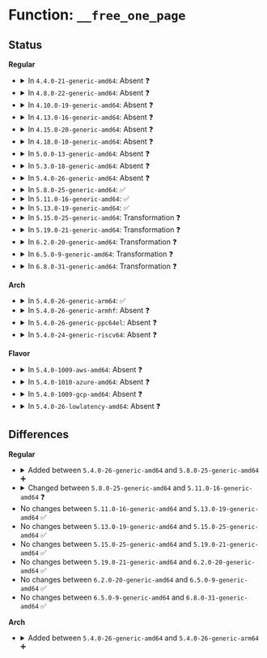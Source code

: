 # Function: <code>__free_one_page</code>

## Status
<b>Regular</b>
<ul>
<li>
<details>
<summary>In <code>4.4.0-21-generic-amd64</code>: Absent ❓</summary>

```json
{
  "name": "__free_one_page",
  "collision_type": "Unique Static",
  "inline_type": "Full",
  "funcs": [
    {
      "addr": 18446744071580500160,
      "name": "__free_one_page",
      "external": false,
      "loc": "mm/page_alloc.c:656",
      "file": "mm/page_alloc.c",
      "inline": "declared, inlined",
      "caller_inline": [
        "mm/page_alloc.c:free_one_page",
        "mm/page_alloc.c:free_pcppages_bulk"
      ],
      "caller_func": []
    }
  ],
  "symbols": []
}
```
</details>
</li>
<li>
<details>
<summary>In <code>4.8.0-22-generic-amd64</code>: Absent ❓</summary>

```json
{
  "name": "__free_one_page",
  "collision_type": "Unique Static",
  "inline_type": "Full",
  "funcs": [
    {
      "addr": 18446744071580578247,
      "name": "__free_one_page",
      "external": false,
      "loc": "mm/page_alloc.c:769",
      "file": "mm/page_alloc.c",
      "inline": "declared, inlined",
      "caller_inline": [
        "mm/page_alloc.c:free_one_page",
        "mm/page_alloc.c:free_pcppages_bulk"
      ],
      "caller_func": []
    }
  ],
  "symbols": []
}
```
</details>
</li>
<li>
<details>
<summary>In <code>4.10.0-19-generic-amd64</code>: Absent ❓</summary>

```json
{
  "name": "__free_one_page",
  "collision_type": "Unique Static",
  "inline_type": "Full",
  "funcs": [
    {
      "addr": 18446744071580644791,
      "name": "__free_one_page",
      "external": false,
      "loc": "mm/page_alloc.c:785",
      "file": "mm/page_alloc.c",
      "inline": "declared, inlined",
      "caller_inline": [
        "mm/page_alloc.c:free_one_page",
        "mm/page_alloc.c:free_pcppages_bulk"
      ],
      "caller_func": []
    }
  ],
  "symbols": []
}
```
</details>
</li>
<li>
<details>
<summary>In <code>4.13.0-16-generic-amd64</code>: Absent ❓</summary>

```json
{
  "name": "__free_one_page",
  "collision_type": "Unique Static",
  "inline_type": "Full",
  "funcs": [
    {
      "addr": 18446744071580677048,
      "name": "__free_one_page",
      "external": false,
      "loc": "mm/page_alloc.c:798",
      "file": "mm/page_alloc.c",
      "inline": "declared, inlined",
      "caller_inline": [
        "mm/page_alloc.c:free_one_page",
        "mm/page_alloc.c:free_pcppages_bulk"
      ],
      "caller_func": []
    }
  ],
  "symbols": []
}
```
</details>
</li>
<li>
<details>
<summary>In <code>4.15.0-20-generic-amd64</code>: Absent ❓</summary>

```json
{
  "name": "__free_one_page",
  "collision_type": "Unique Static",
  "inline_type": "Full",
  "funcs": [
    {
      "addr": 18446744071580761816,
      "name": "__free_one_page",
      "external": false,
      "loc": "mm/page_alloc.c:813",
      "file": "mm/page_alloc.c",
      "inline": "declared, inlined",
      "caller_inline": [
        "mm/page_alloc.c:free_one_page",
        "mm/page_alloc.c:free_pcppages_bulk"
      ],
      "caller_func": []
    }
  ],
  "symbols": []
}
```
</details>
</li>
<li>
<details>
<summary>In <code>4.18.0-10-generic-amd64</code>: Absent ❓</summary>

```json
{
  "name": "__free_one_page",
  "collision_type": "Unique Static",
  "inline_type": "Full",
  "funcs": [
    {
      "addr": 18446744071580900234,
      "name": "__free_one_page",
      "external": false,
      "loc": "mm/page_alloc.c:771",
      "file": "mm/page_alloc.c",
      "inline": "declared, inlined",
      "caller_inline": [
        "mm/page_alloc.c:free_one_page",
        "mm/page_alloc.c:free_pcppages_bulk"
      ],
      "caller_func": []
    }
  ],
  "symbols": []
}
```
</details>
</li>
<li>
<details>
<summary>In <code>5.0.0-13-generic-amd64</code>: Absent ❓</summary>

```json
{
  "name": "__free_one_page",
  "collision_type": "Unique Static",
  "inline_type": "Full",
  "funcs": [
    {
      "addr": 18446744071580973094,
      "name": "__free_one_page",
      "external": false,
      "loc": "mm/page_alloc.c:816",
      "file": "mm/page_alloc.c",
      "inline": "declared, inlined",
      "caller_inline": [
        "mm/page_alloc.c:free_one_page",
        "mm/page_alloc.c:free_pcppages_bulk"
      ],
      "caller_func": []
    }
  ],
  "symbols": []
}
```
</details>
</li>
<li>
<details>
<summary>In <code>5.3.0-18-generic-amd64</code>: Absent ❓</summary>

```json
{
  "name": "__free_one_page",
  "collision_type": "Unique Static",
  "inline_type": "Full",
  "funcs": [
    {
      "addr": 18446744071581390687,
      "name": "__free_one_page",
      "external": false,
      "loc": "mm/page_alloc.c:903",
      "file": "mm/page_alloc.c",
      "inline": "declared, inlined",
      "caller_inline": [
        "mm/page_alloc.c:free_one_page",
        "mm/page_alloc.c:free_pcppages_bulk"
      ],
      "caller_func": []
    }
  ],
  "symbols": []
}
```
</details>
</li>
<li>
<details>
<summary>In <code>5.4.0-26-generic-amd64</code>: Absent ❓</summary>

```json
{
  "name": "__free_one_page",
  "collision_type": "Unique Static",
  "inline_type": "Full",
  "funcs": [
    {
      "addr": 18446744071581451647,
      "name": "__free_one_page",
      "external": false,
      "loc": "mm/page_alloc.c:884",
      "file": "mm/page_alloc.c",
      "inline": "declared, inlined",
      "caller_inline": [
        "mm/page_alloc.c:free_one_page",
        "mm/page_alloc.c:free_pcppages_bulk"
      ],
      "caller_func": []
    }
  ],
  "symbols": []
}
```
</details>
</li>
<li>
<details>
<summary>In <code>5.8.0-25-generic-amd64</code>: ✅</summary>

```c
void __free_one_page(struct page * page, long unsigned int pfn, struct zone * zone, unsigned int order, int migratetype, bool report)
```

```json
{
  "name": "__free_one_page",
  "collision_type": "Unique Static",
  "inline_type": "No",
  "funcs": [
    {
      "addr": 18446744071581657280,
      "name": "__free_one_page",
      "external": false,
      "loc": "mm/page_alloc.c:945",
      "file": "mm/page_alloc.c",
      "inline": "seen, unknown",
      "caller_inline": [],
      "caller_func": [
        "mm/page_alloc.c:__putback_isolated_page",
        "mm/page_alloc.c:free_one_page",
        "mm/page_alloc.c:free_pcppages_bulk"
      ]
    }
  ],
  "symbols": [
    {
      "addr": 18446744071581657280,
      "name": "__free_one_page",
      "section": ".text",
      "bind": "STB_LOCAL",
      "size": 987
    }
  ]
}
```
</details>
</li>
<li>
<details>
<summary>In <code>5.11.0-16-generic-amd64</code>: ✅</summary>

```c
void __free_one_page(struct page * page, long unsigned int pfn, struct zone * zone, unsigned int order, int migratetype, fpi_t fpi_flags)
```

```json
{
  "name": "__free_one_page",
  "collision_type": "Unique Static",
  "inline_type": "No",
  "funcs": [
    {
      "addr": 18446744071581705424,
      "name": "__free_one_page",
      "external": false,
      "loc": "mm/page_alloc.c:983",
      "file": "mm/page_alloc.c",
      "inline": "seen, unknown",
      "caller_inline": [],
      "caller_func": [
        "mm/page_alloc.c:__putback_isolated_page",
        "mm/page_alloc.c:free_one_page",
        "mm/page_alloc.c:free_pcppages_bulk"
      ]
    }
  ],
  "symbols": [
    {
      "addr": 18446744071581705424,
      "name": "__free_one_page",
      "section": ".text",
      "bind": "STB_LOCAL",
      "size": 1017
    }
  ]
}
```
</details>
</li>
<li>
<details>
<summary>In <code>5.13.0-19-generic-amd64</code>: ✅</summary>

```c
void __free_one_page(struct page * page, long unsigned int pfn, struct zone * zone, unsigned int order, int migratetype, fpi_t fpi_flags)
```

```json
{
  "name": "__free_one_page",
  "collision_type": "Unique Static",
  "inline_type": "No",
  "funcs": [
    {
      "addr": 18446744071581726240,
      "name": "__free_one_page",
      "external": false,
      "loc": "mm/page_alloc.c:1012",
      "file": "mm/page_alloc.c",
      "inline": "seen, unknown",
      "caller_inline": [],
      "caller_func": [
        "mm/page_alloc.c:__putback_isolated_page",
        "mm/page_alloc.c:free_one_page",
        "mm/page_alloc.c:free_pcppages_bulk"
      ]
    }
  ],
  "symbols": [
    {
      "addr": 18446744071581726240,
      "name": "__free_one_page",
      "section": ".text",
      "bind": "STB_LOCAL",
      "size": 1040
    }
  ]
}
```
</details>
</li>
<li>
<details>
<summary>In <code>5.15.0-25-generic-amd64</code>: Transformation ❓</summary>

```c
void __free_one_page(struct page * page, long unsigned int pfn, struct zone * zone, unsigned int order, int migratetype, fpi_t fpi_flags)
```

```json
{
  "name": "__free_one_page",
  "collision_type": "Unique Static",
  "inline_type": "No",
  "funcs": [
    {
      "addr": 0,
      "name": "__free_one_page",
      "external": false,
      "loc": "mm/page_alloc.c:1058",
      "file": "mm/page_alloc.c",
      "inline": "seen, unknown",
      "caller_inline": [],
      "caller_func": [
        "mm/page_alloc.c:__putback_isolated_page",
        "mm/page_alloc.c:__free_pages_ok",
        "mm/page_alloc.c:free_pcppages_bulk"
      ]
    }
  ],
  "symbols": [
    {
      "addr": 18446744071581999072,
      "name": "__free_one_page",
      "section": ".text",
      "bind": "STB_LOCAL",
      "size": 1332
    },
    {
      "addr": 18446744071592202868,
      "name": "__free_one_page.cold",
      "section": ".text",
      "bind": "STB_LOCAL",
      "size": 33
    }
  ]
}
```
</details>
</li>
<li>
<details>
<summary>In <code>5.19.0-21-generic-amd64</code>: Transformation ❓</summary>

```c
void __free_one_page(struct page * page, long unsigned int pfn, struct zone * zone, unsigned int order, int migratetype, fpi_t fpi_flags)
```

```json
{
  "name": "__free_one_page",
  "collision_type": "Unique Static",
  "inline_type": "No",
  "funcs": [
    {
      "addr": 0,
      "name": "__free_one_page",
      "external": false,
      "loc": "mm/page_alloc.c:1020",
      "file": "mm/page_alloc.c",
      "inline": "seen, unknown",
      "caller_inline": [],
      "caller_func": [
        "mm/page_alloc.c:put_page_back_buddy",
        "mm/page_alloc.c:__putback_isolated_page",
        "mm/page_alloc.c:__free_pages_ok",
        "mm/page_alloc.c:free_pcppages_bulk",
        "mm/page_alloc.c:split_free_page"
      ]
    }
  ],
  "symbols": [
    {
      "addr": 18446744071582421680,
      "name": "__free_one_page",
      "section": ".text",
      "bind": "STB_LOCAL",
      "size": 1315
    },
    {
      "addr": 18446744071593979908,
      "name": "__free_one_page.cold",
      "section": ".text",
      "bind": "STB_LOCAL",
      "size": 51
    }
  ]
}
```
</details>
</li>
<li>
<details>
<summary>In <code>6.2.0-20-generic-amd64</code>: Transformation ❓</summary>

```c
void __free_one_page(struct page * page, long unsigned int pfn, struct zone * zone, unsigned int order, int migratetype, fpi_t fpi_flags)
```

```json
{
  "name": "__free_one_page",
  "collision_type": "Unique Static",
  "inline_type": "No",
  "funcs": [
    {
      "addr": 0,
      "name": "__free_one_page",
      "external": false,
      "loc": "mm/page_alloc.c:1092",
      "file": "mm/page_alloc.c",
      "inline": "seen, unknown",
      "caller_inline": [],
      "caller_func": [
        "mm/page_alloc.c:put_page_back_buddy",
        "mm/page_alloc.c:__putback_isolated_page",
        "mm/page_alloc.c:__free_pages_ok",
        "mm/page_alloc.c:free_pcppages_bulk",
        "mm/page_alloc.c:split_free_page"
      ]
    }
  ],
  "symbols": [
    {
      "addr": 18446744071582929680,
      "name": "__free_one_page",
      "section": ".text",
      "bind": "STB_LOCAL",
      "size": 1318
    },
    {
      "addr": 18446744071596035499,
      "name": "__free_one_page.cold",
      "section": ".text",
      "bind": "STB_LOCAL",
      "size": 51
    }
  ]
}
```
</details>
</li>
<li>
<details>
<summary>In <code>6.5.0-9-generic-amd64</code>: Transformation ❓</summary>

```c
void __free_one_page(struct page * page, long unsigned int pfn, struct zone * zone, unsigned int order, int migratetype, fpi_t fpi_flags)
```

```json
{
  "name": "__free_one_page",
  "collision_type": "Unique Static",
  "inline_type": "No",
  "funcs": [
    {
      "addr": 0,
      "name": "__free_one_page",
      "external": false,
      "loc": "mm/page_alloc.c:788",
      "file": "mm/page_alloc.c",
      "inline": "seen, unknown",
      "caller_inline": [],
      "caller_func": [
        "mm/page_alloc.c:put_page_back_buddy",
        "mm/page_alloc.c:__putback_isolated_page",
        "mm/page_alloc.c:__free_pages_ok",
        "mm/page_alloc.c:free_pcppages_bulk",
        "mm/page_alloc.c:split_free_page"
      ]
    }
  ],
  "symbols": [
    {
      "addr": 18446744071583145888,
      "name": "__free_one_page",
      "section": ".text",
      "bind": "STB_LOCAL",
      "size": 1402
    },
    {
      "addr": 18446744071596557602,
      "name": "__free_one_page.cold",
      "section": ".text",
      "bind": "STB_LOCAL",
      "size": 33
    }
  ]
}
```
</details>
</li>
<li>
<details>
<summary>In <code>6.8.0-31-generic-amd64</code>: Transformation ❓</summary>

```c
void __free_one_page(struct page * page, long unsigned int pfn, struct zone * zone, unsigned int order, int migratetype, fpi_t fpi_flags)
```

```json
{
  "name": "__free_one_page",
  "collision_type": "Unique Static",
  "inline_type": "No",
  "funcs": [
    {
      "addr": 0,
      "name": "__free_one_page",
      "external": false,
      "loc": "mm/page_alloc.c:764",
      "file": "mm/page_alloc.c",
      "inline": "seen, unknown",
      "caller_inline": [],
      "caller_func": [
        "mm/page_alloc.c:put_page_back_buddy",
        "mm/page_alloc.c:__putback_isolated_page",
        "mm/page_alloc.c:free_unref_page_list",
        "mm/page_alloc.c:free_unref_page",
        "mm/page_alloc.c:free_pcppages_bulk",
        "mm/page_alloc.c:split_free_page"
      ]
    }
  ],
  "symbols": [
    {
      "addr": 18446744071583330880,
      "name": "__free_one_page",
      "section": ".text",
      "bind": "STB_LOCAL",
      "size": 1337
    },
    {
      "addr": 18446744071597462059,
      "name": "__free_one_page.cold",
      "section": ".text",
      "bind": "STB_LOCAL",
      "size": 33
    }
  ]
}
```
</details>
</li>
</ul>
<b>Arch</b>
<ul>
<li>
<details>
<summary>In <code>5.4.0-26-generic-arm64</code>: ✅</summary>

```c
void __free_one_page(struct page * page, long unsigned int pfn, struct zone * zone, unsigned int order, int migratetype)
```

```json
{
  "name": "__free_one_page",
  "collision_type": "Unique Static",
  "inline_type": "No",
  "funcs": [
    {
      "addr": 18446603336492859352,
      "name": "__free_one_page",
      "external": false,
      "loc": "mm/page_alloc.c:884",
      "file": "mm/page_alloc.c",
      "inline": "seen, unknown",
      "caller_inline": [],
      "caller_func": [
        "mm/page_alloc.c:free_one_page",
        "mm/page_alloc.c:free_pcppages_bulk"
      ]
    }
  ],
  "symbols": [
    {
      "addr": 18446603336492859352,
      "name": "__free_one_page",
      "section": ".text",
      "bind": "STB_LOCAL",
      "size": 996
    }
  ]
}
```
</details>
</li>
<li>
<details>
<summary>In <code>5.4.0-26-generic-armhf</code>: Absent ❓</summary>

```json
{
  "name": "__free_one_page",
  "collision_type": "Unique Static",
  "inline_type": "Full",
  "funcs": [
    {
      "addr": 3226657896,
      "name": "__free_one_page",
      "external": false,
      "loc": "mm/page_alloc.c:884",
      "file": "mm/page_alloc.c",
      "inline": "declared, inlined",
      "caller_inline": [
        "mm/page_alloc.c:free_one_page",
        "mm/page_alloc.c:free_pcppages_bulk"
      ],
      "caller_func": []
    }
  ],
  "symbols": []
}
```
</details>
</li>
<li>
<details>
<summary>In <code>5.4.0-26-generic-ppc64el</code>: Absent ❓</summary>

```json
{
  "name": "__free_one_page",
  "collision_type": "Unique Static",
  "inline_type": "Full",
  "funcs": [
    {
      "addr": 13835058055286248872,
      "name": "__free_one_page",
      "external": false,
      "loc": "mm/page_alloc.c:884",
      "file": "mm/page_alloc.c",
      "inline": "declared, inlined",
      "caller_inline": [
        "mm/page_alloc.c:free_one_page",
        "mm/page_alloc.c:free_pcppages_bulk"
      ],
      "caller_func": []
    }
  ],
  "symbols": []
}
```
</details>
</li>
<li>
<details>
<summary>In <code>5.4.0-24-generic-riscv64</code>: Absent ❓</summary>

```json
{
  "name": "__free_one_page",
  "collision_type": "Unique Static",
  "inline_type": "Full",
  "funcs": [
    {
      "addr": 18446743936272804734,
      "name": "__free_one_page",
      "external": false,
      "loc": "mm/page_alloc.c:884",
      "file": "mm/page_alloc.c",
      "inline": "declared, inlined",
      "caller_inline": [
        "mm/page_alloc.c:free_one_page",
        "mm/page_alloc.c:free_pcppages_bulk"
      ],
      "caller_func": []
    }
  ],
  "symbols": []
}
```
</details>
</li>
</ul>
<b>Flavor</b>
<ul>
<li>
<details>
<summary>In <code>5.4.0-1009-aws-amd64</code>: Absent ❓</summary>

```json
{
  "name": "__free_one_page",
  "collision_type": "Unique Static",
  "inline_type": "Full",
  "funcs": [
    {
      "addr": 18446744071581420495,
      "name": "__free_one_page",
      "external": false,
      "loc": "mm/page_alloc.c:884",
      "file": "mm/page_alloc.c",
      "inline": "declared, inlined",
      "caller_inline": [
        "mm/page_alloc.c:free_one_page",
        "mm/page_alloc.c:free_pcppages_bulk"
      ],
      "caller_func": []
    }
  ],
  "symbols": []
}
```
</details>
</li>
<li>
<details>
<summary>In <code>5.4.0-1010-azure-amd64</code>: Absent ❓</summary>

```json
{
  "name": "__free_one_page",
  "collision_type": "Unique Static",
  "inline_type": "Full",
  "funcs": [
    {
      "addr": 18446744071581363007,
      "name": "__free_one_page",
      "external": false,
      "loc": "mm/page_alloc.c:884",
      "file": "mm/page_alloc.c",
      "inline": "declared, inlined",
      "caller_inline": [
        "mm/page_alloc.c:free_one_page",
        "mm/page_alloc.c:free_pcppages_bulk"
      ],
      "caller_func": []
    }
  ],
  "symbols": []
}
```
</details>
</li>
<li>
<details>
<summary>In <code>5.4.0-1009-gcp-amd64</code>: Absent ❓</summary>

```json
{
  "name": "__free_one_page",
  "collision_type": "Unique Static",
  "inline_type": "Full",
  "funcs": [
    {
      "addr": 18446744071581411695,
      "name": "__free_one_page",
      "external": false,
      "loc": "mm/page_alloc.c:884",
      "file": "mm/page_alloc.c",
      "inline": "declared, inlined",
      "caller_inline": [
        "mm/page_alloc.c:free_one_page",
        "mm/page_alloc.c:free_pcppages_bulk"
      ],
      "caller_func": []
    }
  ],
  "symbols": []
}
```
</details>
</li>
<li>
<details>
<summary>In <code>5.4.0-26-lowlatency-amd64</code>: Absent ❓</summary>

```json
{
  "name": "__free_one_page",
  "collision_type": "Unique Static",
  "inline_type": "Full",
  "funcs": [
    {
      "addr": 18446744071581475868,
      "name": "__free_one_page",
      "external": false,
      "loc": "mm/page_alloc.c:884",
      "file": "mm/page_alloc.c",
      "inline": "declared, inlined",
      "caller_inline": [
        "mm/page_alloc.c:free_one_page",
        "mm/page_alloc.c:free_pcppages_bulk"
      ],
      "caller_func": []
    }
  ],
  "symbols": []
}
```
</details>
</li>
</ul>

## Differences
<b>Regular</b>
<ul>
<li>
<details>
<summary>Added between <code>5.4.0-26-generic-amd64</code> and <code>5.8.0-25-generic-amd64</code> ➕</summary>

```c
void __free_one_page(struct page * page, long unsigned int pfn, struct zone * zone, unsigned int order, int migratetype, bool report)
```
</details>
</li>
<li>
<details>
<summary>Changed between <code>5.8.0-25-generic-amd64</code> and <code>5.11.0-16-generic-amd64</code> ❓</summary>
<ul>
<li>
<b>Param added. </b>
<code>fpi_t fpi_flags</code>
</li>
<li>
<b>Param removed. </b>
<code>bool report</code>
</li>
</ul>
</details>
</li>
<li>
No changes between <code>5.11.0-16-generic-amd64</code> and <code>5.13.0-19-generic-amd64</code> ✅
</li>
<li>
No changes between <code>5.13.0-19-generic-amd64</code> and <code>5.15.0-25-generic-amd64</code> ✅
</li>
<li>
No changes between <code>5.15.0-25-generic-amd64</code> and <code>5.19.0-21-generic-amd64</code> ✅
</li>
<li>
No changes between <code>5.19.0-21-generic-amd64</code> and <code>6.2.0-20-generic-amd64</code> ✅
</li>
<li>
No changes between <code>6.2.0-20-generic-amd64</code> and <code>6.5.0-9-generic-amd64</code> ✅
</li>
<li>
No changes between <code>6.5.0-9-generic-amd64</code> and <code>6.8.0-31-generic-amd64</code> ✅
</li>
</ul>
<b>Arch</b>
<ul>
<li>
<details>
<summary>Added between <code>5.4.0-26-generic-amd64</code> and <code>5.4.0-26-generic-arm64</code> ➕</summary>

```c
void __free_one_page(struct page * page, long unsigned int pfn, struct zone * zone, unsigned int order, int migratetype)
```
</details>
</li>
</ul>
